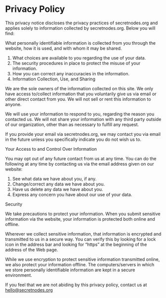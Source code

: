 # Privacy Policy

This privacy notice discloses the privacy practices of secretnodes.org and applies solely to information collected by secretnodes.org. Below you will find:

What personally identifiable information is collected from you through the website, how it is used, and with whom it may be shared.

1. What choices are available to you regarding the use of your data.
2. The security procedures in place to protect the misuse of your information.
3. How you can correct any inaccuracies in the information.
4. Information Collection, Use, and Sharing

We are the sole owners of the information collected on this site. We only have access to/collect information that you voluntarily give us via email or other direct contact from you. We will not sell or rent this information to anyone.

We will use your information to respond to you, regarding the reason you contacted us. We will not share your information with any third party outside of our organization, other than as necessary to fulfill any request.

If you provide your email via secretnodes.org, we may contact you via email in the future unless you specifically indicate you do not wish us to.


Your Access to and Control Over Information

You may opt out of any future contact from us at any time. You can do the following at any time by contacting us via the email address given on our website:

1. See what data we have about you, if any.
2. Change/correct any data we have about you.
3. Have us delete any data we have about you.
4. Express any concern you have about our use of your data.

Security

We take precautions to protect your information. When you submit sensitive information via the website, your information is protected both online and offline.

Wherever we collect sensitive information, that information is encrypted and transmitted to us in a secure way. You can verify this by looking for a lock icon in the address bar and looking for “https” at the beginning of the address of the Web page.

While we use encryption to protect sensitive information transmitted online, we also protect your information offline. The computers/servers in which we store personally identifiable information are kept in a secure environment.


If you feel that we are not abiding by this privacy policy, contact us at hello@secretnodes.org
